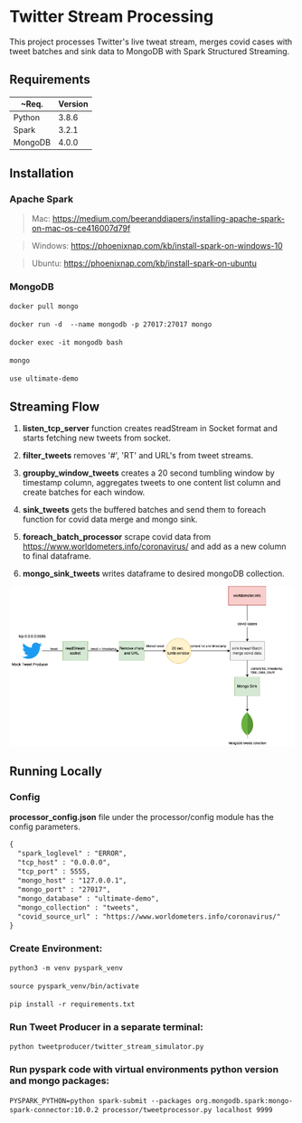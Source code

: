 # Twitter Stream Processing

This project processes Twitter's live tweat stream, merges covid cases with tweet batches and sink data to MongoDB with Spark Structured Streaming.

## Requirements

| ~Req.         | Version                                       |
|---------------|---------------------------------------------- |
| Python        | 3.8.6                                         |
| Spark         | 3.2.1                                         |
| MongoDB       | 4.0.0                                         |

## Installation
### Apache Spark
 > Mac: https://medium.com/beeranddiapers/installing-apache-spark-on-mac-os-ce416007d79f
 
 > Windows: https://phoenixnap.com/kb/install-spark-on-windows-10
 
 > Ubuntu:  https://phoenixnap.com/kb/install-spark-on-ubuntu

### MongoDB
    docker pull mongo

    docker run -d  --name mongodb -p 27017:27017 mongo

    docker exec -it mongodb bash

    mongo 

    use ultimate-demo

## Streaming Flow
1. **listen_tcp_server** function creates readStream in Socket format and starts fetching new tweets from socket.
   
2. **filter_tweets** removes '#', 'RT' and URL's from tweet streams.
   
3. **groupby_window_tweets** creates a 20 second tumbling window by timestamp column, aggregates tweets to one content list column and create batches for each window.
   
4. **sink_tweets** gets the buffered batches and send them to foreach function for covid data merge and mongo sink.
   
5. **foreach_batch_processor** scrape covid data from https://www.worldometers.info/coronavirus/ and add as a new column to final dataframe.
   
6. **mongo_sink_tweets** writes dataframe to desired mongoDB collection.

![Alt text](docs/sparkstructuredstream_lineage.png?raw=true "Architecture")


## Running Locally
### Config
**processor_config.json** file under the processor/config module has the config parameters. 

```
{
  "spark_loglevel" : "ERROR",
  "tcp_host" : "0.0.0.0",
  "tcp_port" : 5555,
  "mongo_host" : "127.0.0.1",
  "mongo_port" : "27017",
  "mongo_database" : "ultimate-demo",
  "mongo_collection" : "tweets",
  "covid_source_url" : "https://www.worldometers.info/coronavirus/"
}
```



### Create Environment:

    python3 -m venv pyspark_venv

    source pyspark_venv/bin/activate

    pip install -r requirements.txt

### Run Tweet Producer in a separate terminal:

    python tweetproducer/twitter_stream_simulator.py 

### Run pyspark code with virtual environments python version and mongo packages:  

    PYSPARK_PYTHON=python spark-submit --packages org.mongodb.spark:mongo-spark-connector:10.0.2 processor/tweetprocessor.py localhost 9999




